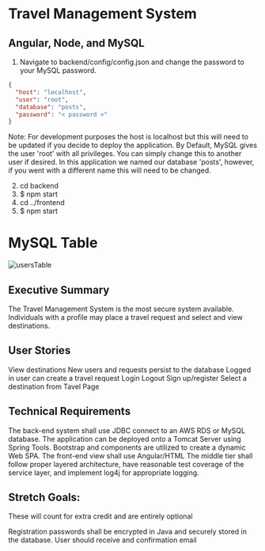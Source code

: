 # Travel Management System

## Angular, Node, and MySQL

1. Navigate to backend/config/config.json and change the password to your MySQL password.

```json
{
  "host": "localhost",
  "user": "root",
  "database": "posts",
  "password": "< password >"
}
```

Note: For development purposes the host is localhost but this will need to be updated if you decide to deploy the application. By Default, MySQL gives the user 'root' with all privileges. You can simply change this to another user if desired. In this application we named our database 'posts', however, if you went with a different name this will need to be changed.

2. cd backend
3. \$ npm start
4. cd ../frontend
5. \$ npm start

# MySQL Table
![usersTable](https://user-images.githubusercontent.com/102680541/161402943-3581d00b-0fde-4fc3-9c89-f0940a5a11b0.jpg)

## Executive Summary

The Travel Management System is the most secure system available.
Individuals with a profile may place a travel request and select and view destinations.

## User Stories

View destinations
New users and requests persist to the database
Logged in user can create a travel request
Login
Logout
Sign up/register
Select a destination from Tavel Page

## Technical Requirements

The back-end system shall use JDBC connect to an AWS RDS or MySQL database.
The application can be deployed onto a Tomcat Server using Spring Tools.
Bootstrap and components are utilized to create a dynamic Web SPA.
The front-end view shall use Angular/HTML
The middle tier shall follow proper layered architecture, have reasonable test coverage of the service layer, and implement log4j for appropriate logging.
## Stretch Goals: 
These will count for extra credit and are entirely optional

Registration passwords shall be encrypted in Java and securely stored in the database.
User should receive and confirmation email
